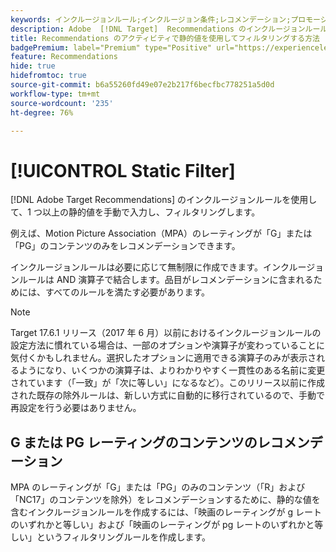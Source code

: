 ```yaml
---
keywords: インクルージョンルール;インクルージョン条件;レコメンデーション;プロモーション;動的;動的フィルター;静的;静的フィルター
description: Adobe  [!DNL Target]  Recommendations のインクルージョンルールを使用して、1 つ以上の静的値を手動で入力し、フィルタリングする方法を説明します。
title: Recommendations のアクティビティで静的値を使用してフィルタリングする方法
badgePremium: label="Premium" type="Positive" url="https://experienceleague.adobe.com/docs/target/using/introduction/intro.html?lang=ja#premium newtab=true" tooltip="Target Premium に含まれる機能を確認してください。"
feature: Recommendations
hide: true
hidefromtoc: true
source-git-commit: b6a55260fd49e07e2b217f6becfbc778251a5d0d
workflow-type: tm+mt
source-wordcount: '235'
ht-degree: 76%

---
```


# [!UICONTROL Static Filter]

[!DNL Adobe Target Recommendations] のインクルージョンルールを使用して、1 つ以上の静的値を手動で入力し、フィルタリングします。

例えば、Motion Picture Association（MPA）のレーティングが「G」または「PG」のコンテンツのみをレコメンデーションできます。

インクルージョンルールは必要に応じて無制限に作成できます。インクルージョンルールは AND 演算子で結合します。品目がレコメンデーションに含まれるためには、すべてのルールを満たす必要があります。

>[!NOTE]
>
>Target 17.6.1 リリース（2017 年 6 月）以前におけるインクルージョンルールの設定方法に慣れている場合は、一部のオプションや演算子が変わっていることに気付くかもしれません。選択したオプションに適用できる演算子のみが表示されるようになり、いくつかの演算子は、よりわかりやすく一貫性のある名前に変更されています（「一致」が「次に等しい」になるなど）。このリリース以前に作成された既存の除外ルールは、新しい方式に自動的に移行されているので、手動で再設定を行う必要はありません。

## G または PG レーティングのコンテンツのレコメンデーション

MPA のレーティングが「G」または「PG」のみのコンテンツ（「R」および「NC17」のコンテンツを除外）をレコメンデーションするために、静的な値を含むインクルージョンルールを作成するには、「映画のレーティングが g レートのいずれかと等しい」および「映画のレーティングが pg レートのいずれかと等しい」というフィルタリングルールを作成します。
